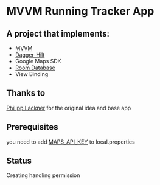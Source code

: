 # MVVM Running Tracker App

## A project that implements:
- [MVVM](https://developer.android.com/jetpack/guide?gclid=CjwKCAjwtpGGBhBJEiwAyRZX2pCDjJdIoOr0AA1QedpyNVk0qcu-n6YIqovjlfplvjLCuP8K7gg2_hoCCEwQAvD_BwE&gclsrc=aw.ds)
- [Dagger-Hilt](https://dagger.dev/)
- Google Maps SDK
- [Room Database](https://developer.android.com/training/data-storage/room)
- View Binding

## Thanks to
[Philipp Lackner](https://www.youtube.com/channel/UCKNTZMRHPLXfqlbdOI7mCkg)
for the original idea and base app

## Prerequisites
you need to add [MAPS_API_KEY](https://developers.google.com/maps/documentation/android-sdk/get-api-key) to local.properties

## Status
Creating handling permission